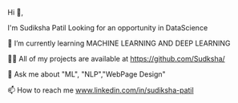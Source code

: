 


Hi 👋,

I'm Sudiksha Patil Looking for an opportunity in DataScience

🌱 I’m currently learning MACHINE LEARNING AND DEEP LEARNING

👨‍💻 All of my projects are available at https://github.com/Sudksha/

💬 Ask me about "ML", "NLP","WebPage Design"

📫 How to reach me www.linkedin.com/in/sudiksha-patil
